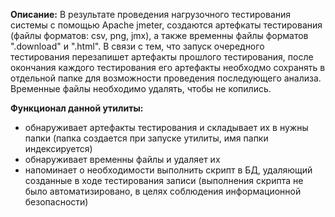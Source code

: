 **Описание:**
В результате проведения нагрузочного тестирования системы с помощью Apache jmeter, создаются артефкаты тестирования (файлы форматов: csv, png, jmx), а также временны файлы форматов ".download" и ".html". 
В связи с тем, что запуск очередного тестирования перезапишет артефакты прошлого тестирования, после окончания каждого тестирования его артефакты необходмо сохранять в отдельной папке для возможности проведения последующего анализа.
Временные файлы необходимо удалять, чтобы не копились.

**Функционал данной утилиты:**
- обнаруживает артефакты тестирования и складывает их в нужны папки (папка создается при запуске утилиты, имя папки индексируется)
- обнаруживает временны файлы и удаляет их
- напоминает о необходимости выполнить скрипт в БД, удаляющий созданные в ходе тестирования записи (выполнения скрипта не было автоматизировано, в целях соблюдения информационной безопасности)
